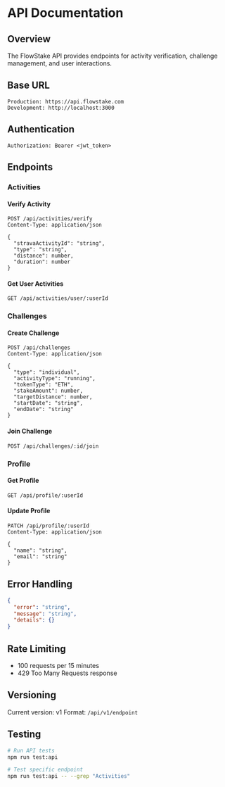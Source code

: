 # API Documentation

## Overview

The FlowStake API provides endpoints for activity verification, challenge management, and user interactions.

## Base URL

```
Production: https://api.flowstake.com
Development: http://localhost:3000
```

## Authentication

```http
Authorization: Bearer <jwt_token>
```

## Endpoints

### Activities

#### Verify Activity
```http
POST /api/activities/verify
Content-Type: application/json

{
  "stravaActivityId": "string",
  "type": "string",
  "distance": number,
  "duration": number
}
```

#### Get User Activities
```http
GET /api/activities/user/:userId
```

### Challenges

#### Create Challenge
```http
POST /api/challenges
Content-Type: application/json

{
  "type": "individual",
  "activityType": "running",
  "tokenType": "ETH",
  "stakeAmount": number,
  "targetDistance": number,
  "startDate": "string",
  "endDate": "string"
}
```

#### Join Challenge
```http
POST /api/challenges/:id/join
```

### Profile

#### Get Profile
```http
GET /api/profile/:userId
```

#### Update Profile
```http
PATCH /api/profile/:userId
Content-Type: application/json

{
  "name": "string",
  "email": "string"
}
```

## Error Handling

```json
{
  "error": "string",
  "message": "string",
  "details": {}
}
```

## Rate Limiting

- 100 requests per 15 minutes
- 429 Too Many Requests response

## Versioning

Current version: v1
Format: `/api/v1/endpoint`

## Testing

```bash
# Run API tests
npm run test:api

# Test specific endpoint
npm run test:api -- --grep "Activities"
```